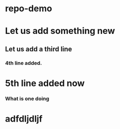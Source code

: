 # repo-demo
# Let us add something new
## Let us add a third line 
### 4th line added.

# 5th line added now 

### What is one doing 
# adfdljdljf


